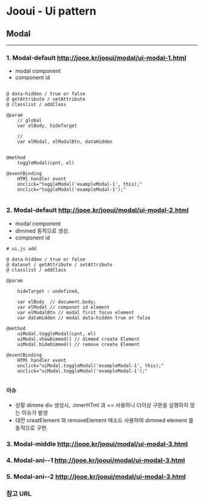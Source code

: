 # Jooui -  Ui pattern 


## Modal

------------------------------------------------------------
### 1. Modal-default  <http://jooe.kr/jooui/modal/ui-modal-1.html>

* modal component
* component id 

```
	
@ data-hidden / true or false 
@ getAttribute / setAttribute 
@ classlist / addClass 

@param 
	// global
	var elBody, hideTarget 
	
	// 
	var elModal, elModalBtn, dataHidden 
		

@method
	toggleModal(cpnt, el)

@eventBinding 
	HTMl handler event 
	onclick="toggleModal('exampleModal-1', this);"
	onclick="toggleModal('exampleModal-1');"


```

### 2. Modal-default  <http://jooe.kr/jooui/modal/ui-modal-2.html>

* modal component
* dimmed 동적으로 생성. 
* component id 

```
# ui.js add
	
@ data-hidden / true or false 
@ dataset / getAttribute / setAttribute 
@ classlist / addClass 

@param 
	
	hideTarget : undefined,
	
	var elBody  // document.body;
	var elModal // componet id element
	var elModalBtn // modal first focus element 
	var dataHidden // modal data-hidden true or false

@method
	uiModal.toggleModal(cpnt, el)
	uiModal.showDimmed() // dimmed create Element
	uiModal.hideDimmed() // remove create Element

@eventBinding 
	HTMl handler event 
	onclick="uiModal.toggleModal('exampleModal-1', this);"
	onclick="uiModal.toggleModal('exampleModal-1');"


```

#### 이슈 
- 상황 dimme div 생성시, .innerHTml 과 += 사용하니 더이상 구문을 실행하지 않는 이슈가 발생 
- 대안  creatElement 와 removeElement 메소드 사용하여 dimmed element 를 동적으로 구현. 


### 3. Modal-middle  <http://jooe.kr/jooui/modal/ui-modal-3.html>
### 4. Modal-ani--1  <http://jooe.kr/jooui/modal/ui-modal-3.html>
### 5. Modal-ani--2  <http://jooe.kr/jooui/modal/ui-modal-3.html>



### 참고 URL 


